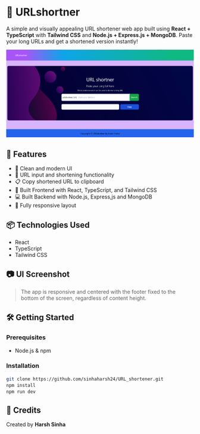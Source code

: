 
# 🔗 URLshortner

A simple and visually appealing URL shortener web app built using **React + TypeScript** with **Tailwind CSS** and **Node.js + Express.js + MongoDB**. Paste your long URLs and get a shortened version instantly!

![URL Shortener UI Preview](./preview.png)

## 🚀 Features

- 🧠 Clean and modern UI
- 🔗 URL input and shortening functionality
- 📋 Copy shortened URL to clipboard
- 🧩 Built Frontend with React, TypeScript, and Tailwind CSS
- 💻 Built Backend with Node.js, Express,js and MongoDB
- 📱 Fully responsive layout

## 📦 Technologies Used

- React
- TypeScript
- Tailwind CSS

## 📷 UI Screenshot

> The app is responsive and centered with the footer fixed to the bottom of the screen, regardless of content height.

## 🛠️ Getting Started

### Prerequisites

- Node.js & npm

### Installation

```bash
git clone https://github.com/sinhaharsh24/URL_shortener.git
npm install
npm run dev
```

## 🙌 Credits

Created by **Harsh Sinha**

